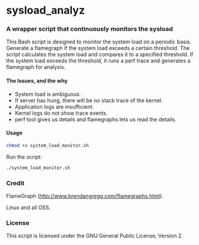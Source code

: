 # sysload_analyz

### A wrapper script that continuously monitors the sysload

This Bash script is designed to monitor the system load on a periodic basis.
Generate a flamegraph if the system load exceeds a certain threshold.
The script calculates the system load and compares it to a specified threshold.
If the system load exceeds the threshold, it runs a perf trace and generates a flamegraph for analysis.


#### The Issues, and the why
- System load is ambiguous.
- If server has hung, there will be no stack trace of the kernel.
- Application logs are insufficient.
- Kernel logs do not show trace events.
- perf tool gives us details and flamegraphs lets us read the details.

#### Usage
```bash
chmod +x system_load_monitor.sh
```

Run the script:

```bash
./system_load_monitor.sh
```

### Credit
FlameGraph (http://www.brendangregg.com/flamegraphs.html).

Linux and all OSS.

### License
This script is licensed under the GNU General Public License, Version 2.
